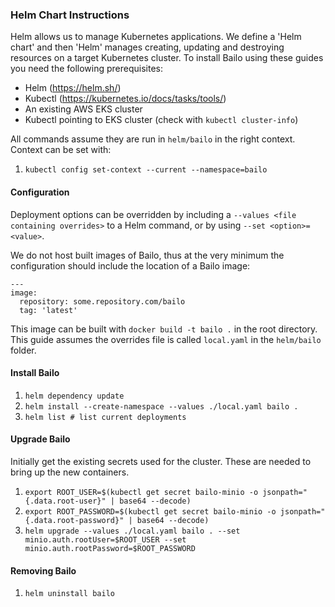 ### Helm Chart Instructions

Helm allows us to manage Kubernetes applications. We define a 'Helm chart' and then 'Helm' manages creating, updating and destroying resources on a target Kubernetes cluster. To install Bailo using these guides you need the following prerequisites:

- Helm (https://helm.sh/)
- Kubectl (https://kubernetes.io/docs/tasks/tools/)
- An existing AWS EKS cluster
- Kubectl pointing to EKS cluster (check with `kubectl cluster-info`)

All commands assume they are run in `helm/bailo` in the right context. Context can be set with:

1. `kubectl config set-context --current --namespace=bailo`

#### Configuration

Deployment options can be overridden by including a `--values <file containing overrides>` to a Helm command, or by using `--set <option>=<value>`.

We do not host built images of Bailo, thus at the very minimum the configuration should include the location of a Bailo image:

```
---
image:
  repository: some.repository.com/bailo
  tag: 'latest'
```

This image can be built with `docker build -t bailo .` in the root directory. This guide assumes the overrides file is called `local.yaml` in the `helm/bailo` folder.

#### Install Bailo

1. `helm dependency update`
2. `helm install --create-namespace --values ./local.yaml bailo .`
3. `helm list # list current deployments`

#### Upgrade Bailo

Initially get the existing secrets used for the cluster. These are needed to bring up the new containers.

1. `export ROOT_USER=$(kubectl get secret bailo-minio -o jsonpath="{.data.root-user}" | base64 --decode)`
2. `export ROOT_PASSWORD=$(kubectl get secret bailo-minio -o jsonpath="{.data.root-password}" | base64 --decode)`
3. `helm upgrade --values ./local.yaml bailo . --set minio.auth.rootUser=$ROOT_USER --set minio.auth.rootPassword=$ROOT_PASSWORD`

#### Removing Bailo

1. `helm uninstall bailo`
